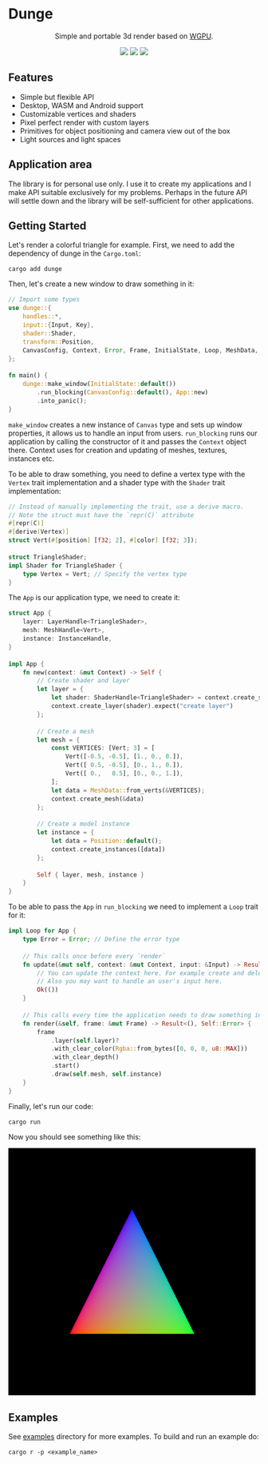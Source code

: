 # Dunge

<div align="center">
    <p>
        Simple and portable 3d render based on <a href="https://github.com/gfx-rs/wgpu">WGPU</a>.
    </p>
    <p>
        <a href="https://crates.io/crates/dunge"><img src="https://img.shields.io/crates/v/dunge.svg"></img></a>
        <a href="https://docs.rs/dunge"><img src="https://docs.rs/dunge/badge.svg"></img></a>
        <a href="https://github.com/nanoqsh/dunge/actions"><img src="https://github.com/nanoqsh/dunge/workflows/ci/badge.svg"></img></a>
    </p>
</div>

## Features
* Simple but flexible API
* Desktop, WASM and Android support
* Customizable vertices and shaders
* Pixel perfect render with custom layers
* Primitives for object positioning and camera view out of the box
* Light sources and light spaces

## Application area
The library is for personal use only. I use it to create my applications and I make API suitable exclusively for my problems. Perhaps in the future API will settle down and the library will be self-sufficient for other applications.

## Getting Started
Let's render a colorful triangle for example. First, we need to add the dependency of dunge in the `Cargo.toml`:
```
cargo add dunge
```

Then, let's create a new window to draw something in it:
```rust
// Import some types
use dunge::{
    handles::*,
    input::{Input, Key},
    shader::Shader,
    transform::Position,
    CanvasConfig, Context, Error, Frame, InitialState, Loop, MeshData, Rgba, Vertex, WindowMode,
};

fn main() {
    dunge::make_window(InitialState::default())
        .run_blocking(CanvasConfig::default(), App::new)
        .into_panic();
}
```

`make_window` creates a new instance of `Canvas` type and sets up window properties, it allows us to handle an input from users. `run_blocking` runs our application by calling the constructor of it and passes the `Context` object there. Context uses for creation and updating of meshes, textures, instances etc.

To be able to draw something, you need to define a vertex type with the `Vertex` trait implementation and a shader type with the `Shader` trait implementation:
```rust
// Instead of manually implementing the trait, use a derive macro.
// Note the struct must have the `repr(C)` attribute
#[repr(C)]
#[derive(Vertex)]
struct Vert(#[position] [f32; 2], #[color] [f32; 3]);

struct TriangleShader;
impl Shader for TriangleShader {
    type Vertex = Vert; // Specify the vertex type 
}
```

The `App` is our application type, we need to create it:
```rust
struct App {
    layer: LayerHandle<TriangleShader>,
    mesh: MeshHandle<Vert>,
    instance: InstanceHandle,
}

impl App {
    fn new(context: &mut Context) -> Self {
        // Create shader and layer
        let layer = {
            let shader: ShaderHandle<TriangleShader> = context.create_shader();
            context.create_layer(shader).expect("create layer")
        };

        // Create a mesh
        let mesh = {
            const VERTICES: [Vert; 3] = [
                Vert([-0.5, -0.5], [1., 0., 0.]),
                Vert([ 0.5, -0.5], [0., 1., 0.]),
                Vert([ 0.,   0.5], [0., 0., 1.]),
            ];
            let data = MeshData::from_verts(&VERTICES);
            context.create_mesh(&data)
        };

        // Create a model instance
        let instance = {
            let data = Position::default();
            context.create_instances([data])
        };

        Self { layer, mesh, instance }
    }
}
```

To be able to pass the `App` in `run_blocking` we need to implement a `Loop` trait for it:
```rust
impl Loop for App {
    type Error = Error; // Define the error type

    // This calls once before every `render`
    fn update(&mut self, context: &mut Context, input: &Input) -> Result<(), Self::Error> {
        // You can update the context here. For example create and delete meshes.
        // Also you may want to handle an user's input here.
        Ok(())
    }

    // This calls every time the application needs to draw something in the window
    fn render(&self, frame: &mut Frame) -> Result<(), Self::Error> {
        frame
            .layer(self.layer)?
            .with_clear_color(Rgba::from_bytes([0, 0, 0, u8::MAX]))
            .with_clear_depth()
            .start()
            .draw(self.mesh, self.instance)
    }
}
```

Finally, let's run our code:
```
cargo run
```

Now you should see something like this:

![the triangle](./examples/triangle/screen.png)

## Examples
See [examples](https://github.com/nanoqsh/dunge/tree/main/examples) directory for more examples.
To build and run an example do:
```
cargo r -p <example_name>
```
